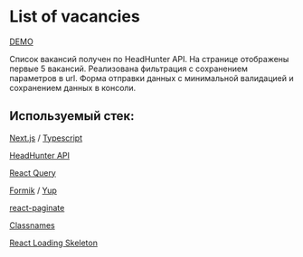 
# List of vacancies

[DEMO](https://vacancies-hh-next.vercel.app/)

Список вакансий получен по  HeadHunter API. 
На странице отображены первые 5 вакансий. 
Реализована фильтрация с сохранением параметров в url. 
Форма отправки данных с минимальной валидацией и сохранением данных в консоли.

## Используемый стек:

[Next.js](https://nextjs.org/) / 
[Typescript](https://www.typescriptlang.org/)

[HeadHunter API](https://dev.hh.ru/)

[React Query](https://react-query.tanstack.com/)

[Formik](https://formik.org/) / [Yup](https://www.npmjs.com/package/yup)

[react-paginate](https://www.npmjs.com/package/react-paginate)

[Classnames](https://www.npmjs.com/package/classnames)

[React Loading Skeleton](https://www.npmjs.com/package/react-content-loader)
